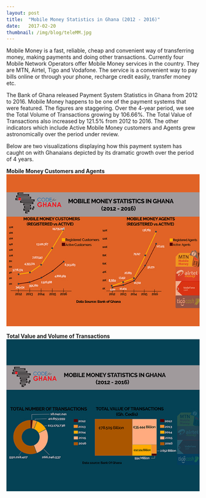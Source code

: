 ```yaml
---
layout: post 
title:  "Mobile Money Statistics in Ghana (2012 - 2016)"
date:   2017-02-20
thumbnail: /img/blog/teleMM.jpg
---
```

Mobile Money is a fast, reliable, cheap and convenient way of transferring money, making payments and doing other transactions. Currently four Mobile Network Operators offer Mobile Money services in the country. They are MTN, Airtel, Tigo and Vodafone. The service is a convenient way to  pay bills online or through your phone, recharge credit easily, transfer money etc.

The Bank of Ghana released Payment System Statistics in Ghana from 2012 to 2016. Mobile Money happens to be one of the payment systems that were featured. The figures are staggering.  Over the 4-year period, we see the Total Volume of Transactions growing by 106.66%. The Total Value of Transactions also increased by 121.5% from 2012 to 2016. The other indicators which include Active Mobile Money customers and Agents grew astronomically over the period under review.

Below are two visualizations displaying how this payment system has caught on with Ghanaians depicted by its dramatic growth over the period of 4 years. 

**Mobile Money Customers and Agents**
![Visualization](/img/blog/mmod2.jpg)

**Total Value and Volume of Transactions**
![Visualization](/img/blog/mmod.jpg)